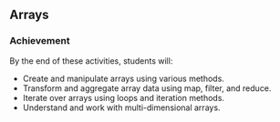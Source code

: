 ## Arrays

### Achievement

By the end of these activities, students will:

- Create and manipulate arrays using various methods.
- Transform and aggregate array data using map, filter, and reduce.
- Iterate over arrays using loops and iteration methods.
- Understand and work with multi-dimensional arrays.
